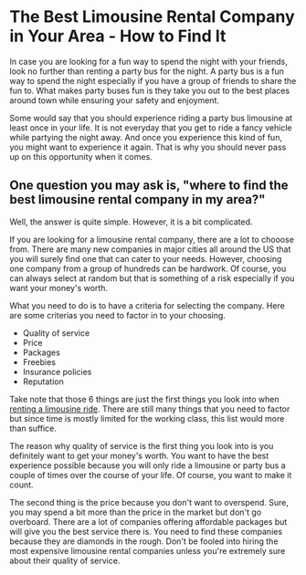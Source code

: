 # The Best Limousine Rental Company in Your Area - How to Find It

In case you are looking for a fun way to spend the night with your friends, look no further than renting a party bus for the night. A party bus is a fun way to spend the night especially if you have a group of friends to share the fun to. What makes party buses fun is they take you out to the best places around town while ensuring your safety and enjoyment.

Some would say that you should experience riding a party bus limousine at least once in your life. It is not everyday that you get to ride a fancy vehicle while partying the night away. And once you experience this kind of fun, you might want to experience it again. That is why you should never pass up on this opportunity when it comes.

## One question you may ask is, "where to find the best limousine rental company in my area?"

Well, the answer is quite simple. However, it is a bit complicated.

If you are looking for a limousine rental company, there are a lot to chooose from. There are many new companies in major cities all around the US that you will surely find one that can cater to your needs. However, choosing one company from a group of hundreds can be hardwork. Of course, you can always select at random but that is something of a risk especially if you want your money's worth.

What you need to do is to have a criteria for selecting the company. Here are some criterias you need to factor in to your choosing.

* Quality of service
* Price
* Packages
* Freebies
* Insurance policies
* Reputation

Take note that those 6 things are just the first things you look into when [renting a limousine ride](http://dlolimoservice.com/travel-in-style-by-hiring-a-limousine-rental-company/). There are still many things that you need to factor but since time is mostly limited for the working class, this list would more than suffice.

The reason why quality of service is the first thing you look into is you definitely want to get your money's worth. You want to have the best experience possible because you will only ride a limousine or party bus a couple of times over the course of your life. Of course, you want to make it count.

The second thing is the price because you don't want to overspend. Sure, you may spend a bit more than the price in the market but don't go overboard. There are a lot of companies offering affordable packages but will give you the best service there is. You need to find these companies because they are diamonds in the rough. Don't be fooled into hiring the most expensive limousine rental companies unless you're extremely sure about their quality of service.
